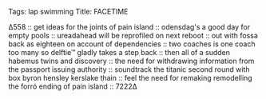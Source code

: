 Tags: lap swimming
Title: FACETIME
  
∆558 :: get ideas for the joints of pain island :: odensdag's a good day for empty pools :: ureadahead will be reprofiled on next reboot :: out with fossa back as eighteen on account of dependencies :: two coaches is one coach too many so delftie™ gladly takes a step back :: then all of a sudden habemus twins and discovery :: the need for withdrawing information from the passport issuing authority :: soundtrack the titanic second round with box byron hensley kerslake thain :: feel the need for remaking remodelling the forró ending of pain island :: 7222∆